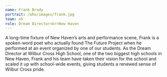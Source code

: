 ```yaml
---
name: Frank Brady
portrait: /who/images/frank.jpg
team: nh
role: Dream Director<br>New Haven
---
```


A long-time fixture of New Haven’s arts and performance scene, Frank is a spoken-word poet who actually found The Future Project when he performed at an event organized by one of our students. As the Dream Director at Wilbur Cross High School, one of the two biggest high schools in New Haven, Frank and his team have taken their vision for the school and scaled it up with school-wide events, giving students a renewed sense of Wilbur Cross pride.